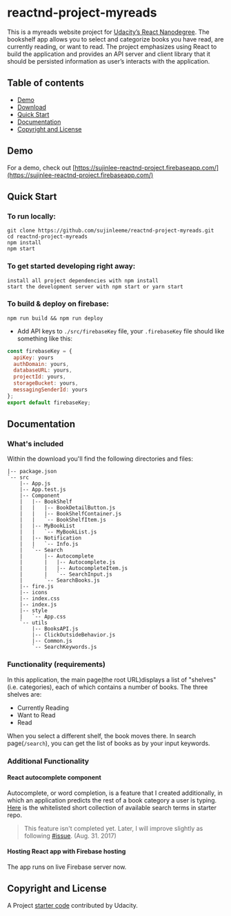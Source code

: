 # reactnd-project-myreads

This is a myreads website project for [Udacity’s React Nanodegree](https://www.udacity.com/course/react-nanodegree--nd019). The bookshelf app allows you to select and categorize books you have read, are currently reading, or want to read. The project emphasizes using React to build the application and provides an API server and client library that it should be persisted information as user’s interacts with the application.

## Table of contents
- [Demo](#demo)
- [Download](#download)
- [Quick Start](#quick-start)
- [Documentation](#documentation)
- [Copyright and License](#copyright-and-license)

## Demo
For a demo, check out [https://sujinlee-reactnd-project.firebaseapp.com/](https://sujinlee-reactnd-project.firebaseapp.com/)

## Quick Start
### To run locally:
```
git clone https://github.com/sujinleeme/reactnd-project-myreads.git
cd reactnd-project-myreads
npm install
npm start
```

### To get started developing right away:
```
install all project dependencies with npm install
start the development server with npm start or yarn start
```

### To build & deploy on firebase:
```
npm run build && npm run deploy
```

* Add API keys to `./src/firebaseKey` file, your `.firebaseKey` file should like something like this:

```javascript
const firebaseKey = {
  apiKey: yours
  authDomain: yours,
  databaseURL: yours,
  projectId: yours,
  storageBucket: yours,
  messagingSenderId: yours
};
export default firebaseKey;
```

## Documentation
### What's included
Within the download you'll find the following directories and files:
```
|-- package.json
`-- src
    |-- App.js
    |-- App.test.js
    |-- Component
    |   |-- BookShelf
    |   |   |-- BookDetailButton.js
    |   |   |-- BookShelfContainer.js
    |   |   `-- BookShelfItem.js
    |   |-- MyBookList
    |   |   `-- MyBookList.js
    |   |-- Notification
    |   |   `-- Info.js
    |   `-- Search
    |       |-- Autocomplete
    |       |   |-- Autocomplete.js
    |       |   |-- AutocompleteItem.js
    |       |   `-- SearchInput.js
    |       `-- SearchBooks.js
    |-- fire.js 
    |-- icons
    |-- index.css
    |-- index.js
    |-- style
    |   `-- App.css
    `-- utils
        |-- BooksAPI.js
        |-- ClickOutsideBehavior.js
        |-- Common.js
        `-- SearchKeywords.js

```
### Functionality (requirements)
In this application, the main page(the root URL)displays a list of "shelves" (i.e. categories), each of which contains a number of books. The three shelves are:

* Currently Reading
* Want to Read
* Read

When you select a different shelf, the book moves there.
In search page(`/search`), you can get the list of books as by your input keywords.

### Additional Functionality
#### React autocomplete component
 Autocomplete, or word completion, is a feature that I created additionally, in which an application predicts the rest of a book category a user is typing. [Here](https://github.com/udacity/reactnd-project-myreads-starter/blob/master/SEARCH_TERMS.md) is the whitelisted short collection of available search terms in starter repo.
> This feature isn't completed yet. Later, I will improve slightly as following [#issue](https://github.com/sujinleeme/reactnd-project-myreads/issues/5). (Aug. 31. 2017)


####  Hosting React app with Firebase hosting
 The app runs on live Firebase server now.


## Copyright and License 
A Project [starter code](https://github.com/udacity/reactnd-project-myreads-starter) contributed by Udacity.

